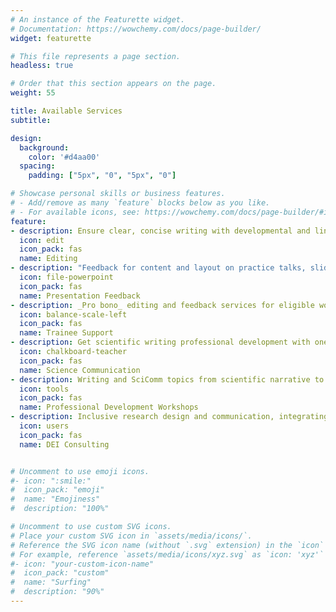 ```yaml
---
# An instance of the Featurette widget.
# Documentation: https://wowchemy.com/docs/page-builder/
widget: featurette

# This file represents a page section.
headless: true

# Order that this section appears on the page.
weight: 55

title: Available Services
subtitle:

design:
  background:
    color: '#d4aa00'
  spacing:  
    padding: ["5px", "0", "5px", "0"]

# Showcase personal skills or business features.
# - Add/remove as many `feature` blocks below as you like.
# - For available icons, see: https://wowchemy.com/docs/page-builder/#icons
feature:
- description: Ensure clear, concise writing with developmental and line edits. [Submit your draft](https://docs.google.com/forms/d/e/1FAIpQLSdoj5QbHZk3iYhxSnj5PtyJyEoHn882cL-WA45Sp-wBIoB4Aw/viewform?usp=sf_link)
  icon: edit
  icon_pack: fas
  name: Editing
- description: "Feedback for content and layout on practice talks, slides, and posters. [Schedule your presentation practice and consult](https://calendly.com/alliance_scc/presentation-practice-and-feedback)"
  icon: file-powerpoint
  icon_pack: fas
  name: Presentation Feedback
- description: _Pro bono_ editing and feedback services for eligible women, HURM trainees. <a href='for_hurm' >Learn more here.</a>
  icon: balance-scale-left
  icon_pack: fas
  name: Trainee Support
- description: Get scientific writing professional development with one-on-one coaching. Great for trainees and ESL writers. <a href='better_writing' >Learn more here.</a>
  icon: chalkboard-teacher
  icon_pack: fas
  name: Science Communication
- description: Writing and SciComm topics from scientific narrative to writing a review paper. <a href='webinars' >Learn more here.</a>
  icon: tools
  icon_pack: fas
  name: Professional Development Workshops
- description: Inclusive research design and communication, integrating anti-racism and inclusion into your research, etc. <a href='inclusion' >Learn more here.</a>
  icon: users
  icon_pack: fas
  name: DEI Consulting


# Uncomment to use emoji icons.
#- icon: ":smile:"
#  icon_pack: "emoji"
#  name: "Emojiness"
#  description: "100%"  

# Uncomment to use custom SVG icons.
# Place your custom SVG icon in `assets/media/icons/`.
# Reference the SVG icon name (without `.svg` extension) in the `icon` field.
# For example, reference `assets/media/icons/xyz.svg` as `icon: 'xyz'`
#- icon: "your-custom-icon-name"
#  icon_pack: "custom"
#  name: "Surfing"
#  description: "90%"
---
```

